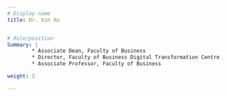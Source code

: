 ```yaml
---
# Display name
title: Dr. Xin Xu


# Role/position
Summary: | 
        * Associate Dean, Faculty of Business
        * Director, Faculty of Business Digital Transformation Centre
        * Associate Professor, Faculty of Business

weight: 2

---
```


